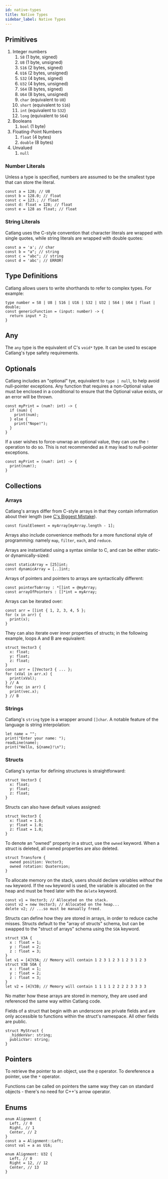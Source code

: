 ```yaml
---
id: native-types
title: Native Types
sidebar_label: Native Types
---
```


## Primitives

1. Integer numbers
   1. `S8` (1 byte, signed)
   1. `U8` (1 byte, unsigned)
   1. `S16` (2 bytes, signed)
   1. `U16` (2 bytes, unsigned)
   1. `S32` (4 bytes, signed)
   1. `U32` (4 bytes, unsigned)
   1. `S64` (8 bytes, signed)
   1. `U64` (8 bytes, unsigned)
   1. `char` (equivalent to `U8`)
   1. `short` (equivalent to `S16`)
   1. `int` (equivalent to `S32`)
   1. `long` (equivalent to `S64`)
1. Booleans
   1. `bool` (1 byte)
1. Floating-Point Numbers
   1. `float` (4 bytes)
   1. `double` (8 bytes)
1. Unvalued
   1. `null`

### Number Literals

Unless a type is specified, numbers are assumed to be the smallest type that can store the literal.

```
const a = 128; // U8
const b = 128.0; // float
const c = 123.; // float
const d: float = 128; // float
const e = 128 as float; // float
```

### String Literals

Catlang uses the C-style convention that character literals are wrapped with single quotes, while string literals are wrapped with double quotes:

```
const a = 'a'; // char
const b = "a"; // string
const c = "abc"; // string
const d = 'abc'; // ERROR!
```

## Type Definitions

Catlang allows users to write shorthands to refer to complex types. For example:

```
type number = S8 | U8 | S16 | U16 | S32 | U32 | S64 | U64 | float | double;
const genericFunction = (input: number) -> {
  return input * 2;
}
```

## Any

The `any` type is the equivalent of C's `void*` type. It can be used to escape Catlang's type safety requirements.

## Optionals

Catlang includes an "optional" tye, equivalent to `type | null`, to help avoid null-pointer exceptions. Any function that requires a non-Optional value must be enclosed in a conditional to ensure that the Optional value exists, or an error will be thrown.

```
const myPrint = (num?: int) -> {
  if (num) {
    print(num);
  } else {
    print("Nope!");
  }
}
```

If a user wishes to force-unwrap an optional value, they can use the `!` operation to do so. This is not recommended as it may lead to null-pointer exceptions.

```
const myPrint = (num?: int) -> {
  print(num!);
}
```

## Collections

### Arrays

Catlang's arrays differ from C-style arrays in that they contain information about their length (see [C's Biggest Mistake](http://www.drdobbs.com/architecture-and-design/cs-biggest-mistake/228701625)).

```
const finalElement = myArray[myArray.length - 1];
```

Arrays also include convenience methods for a more functional style of programming: namely `map`, `filter`, `each`, and `reduce`.

Arrays are instantiated using a syntax similar to C, and can be either static- or dynamically-sized:

```
const staticArray = [25]int;
const dynamicArray = [..]int;
```

Arrays of pointers and pointers to arrays are syntactically different:

```
const pointerToArray : *[]int = @myArray;
const arrayOfPointers : []*int = myArray;
```

Arrays can be iterated over:

```
const arr = []int { 1, 2, 3, 4, 5 };
for (x in arr) {
  print(x);
}
```

They can also iterate over inner properties of structs; in the following example, loops A and B are equivalent:

```
struct Vector3 {
  x: float;
  y: float;
  z: float;
}
const arr = []Vector3 { ... };
for (xVal in arr.x) {
  print(xVal);
} // A
for (vec in arr) {
  print(vec.x);
} // B
```

### Strings

Catlang's `string` type is a wrapper around `[]char`. A notable feature of the language is string interpolation:

```
let name = "";
print("Enter your name: ");
readLine(name);
print("Hello, ${name}!\n");
```

### Structs

Catlang's syntax for defining structures is straightforward:

```
struct Vector3 {
  x: float;
  y: float;
  z: float;
}
```

Structs can also have default values assigned:

```
struct Vector3 {
  x: float = 1.0;
  y: float = 1.0;
  z: float = 1.0;
}
```

To denote an "owned" property in a struct, use the `owned` keyword. When a struct is deleted, all owned properties are also deleted.

```
struct Transform {
  owned position: Vector3;
  owned rotation: Quaternion;
}
```

To allocate memory on the stack, users should declare variables _without_ the `new` keyword. If the `new` keyword is used, the variable is allocated on the heap and must be freed later with the `delete` keyword.

```
const v1 = Vector3; // Allocated on the stack.
const v2 = new Vector3; // Allocated on the heap...
delete v2; // ...so must be manually freed.
```

Structs can define how they are stored in arrays, in order to reduce cache misses. Structs default to the "array of structs" schema, but can be swapped to the "struct of arrays" schema using the `SOA` keyword.

```
struct V3A {
  x : float = 1;
  y : float = 2;
  z : float = 3;
}
let v1 = [4]V3A; // Memory will contain 1 2 3 1 2 3 1 2 3 1 2 3
struct V3B SOA {
  x : float = 1;
  y : float = 2;
  z : float = 3;
}
let v2 = [4]V3B; // Memory will contain 1 1 1 1 2 2 2 2 3 3 3 3
```

No matter how these arrays are stored in memory, they are used and referenced the same way within Catlang code.

Fields of a struct that begin with an underscore are private fields and are only accessible to functions within the struct's namespace. All other fields are public.

```
struct MyStruct {
  _hiddenVar: string;
  publicVar: string;
}
```

## Pointers

To retrieve the pointer to an object, use the `@` operator. To dereference a pointer, use the `*` operator.

Functions can be called on pointers the same way they can on standard objects - there's no need for C++'s arrow operator.

## Enums

```
enum Alignment {
  Left, // 0
  Right, // 1
  Center, // 2
}
const a = Alignment::Left;
const val = a as U16;
```

```
enum Alignment: U32 {
  Left, // 0
  Right = 12, // 12
  Center, // 13
}
```
